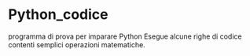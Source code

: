 # Python_codice
programma di prova per imparare Python
Esegue alcune righe di codice contenti semplici operazioni matematiche.

